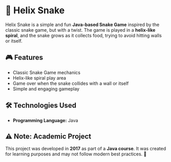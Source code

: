 # 🐍 Helix Snake

Helix Snake is a simple and fun **Java-based Snake Game** inspired by the classic snake game, but with a twist. The game is played in a **helix-like spiral**, and the snake grows as it collects food, trying to avoid hitting walls or itself.

## 🎮 Features
- Classic Snake Game mechanics
- Helix-like spiral play area
- Game over when the snake collides with a wall or itself
- Simple and engaging gameplay

## 🛠️ Technologies Used
- **Programming Language:** Java

## ⚠️ Note: Academic Project  
This project was developed in **2017** as part of a **Java course**. It was created for learning purposes and may not follow modern best practices. 🚀  
